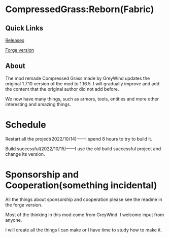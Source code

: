 # CompressedGrass:Reborn(Fabric)

## Quick Links

[Releases](https://github.com/Adenx0/CompressedGrassReborn-Fabric/releases)

[Forge version](https://github.com/Adenx0/Compressed_Grass_Reborn)

## About

The mod remade Compressed Grass made by GreyWind updates the original 1.7.10 version of the mod to 1.16.5. I will gradually improve and add the content that the original author did not add before.

We now have many things, such as armors, tools, entities and more other interesting and amazing things.

# Schedule

Restart all the project(2022/10/14)——I spend 8 hours to try to build it.

Build successful(2022/10/15)——I use the old build successful project and change its version.

# Sponsorship and Cooperation(something incidental)

All the things about sponsorship and cooperation please see the readme in the forge version.

Most of the thinking in this mod come from GreyWind. I welcome input from anyone.

I will create all the things I can make or I have time to study how to make it.
